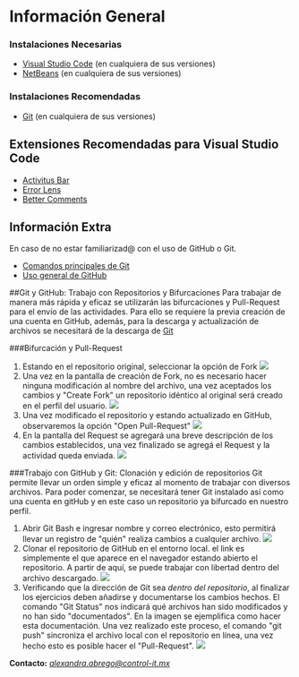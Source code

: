 # Información General

### Instalaciones Necesarias 
- [Visual Studio Code](https://code.visualstudio.com/) (en cualquiera de sus versiones)
- [NetBeans](https://netbeans.apache.org/front/main/) (en cualquiera de sus versiones)

### Instalaciones Recomendadas
- [Git](https://git-scm.com/) (en cualquiera de sus versiones)

## Extensiones Recomendadas para Visual Studio Code

- [Activitus Bar](https://marketplace.visualstudio.com/items?itemName=Gruntfuggly.activitusbar)
- [Error Lens](https://marketplace.visualstudio.com/items?itemName=usernamehw.errorlens)
- [Better Comments](https://marketplace.visualstudio.com/items?itemName=aaron-bond.better-comments)


## Información Extra
En caso de no estar familiarizad@ con el uso de GitHub o Git.
- [Comandos principales de Git](https://www.hostinger.mx/tutoriales/comandos-de-git)
- [Uso general de GitHub](https://docs.github.com/es/get-started)

##Git y GitHub: Trabajo con Repositorios y Bifurcaciones
Para trabajar de manera más rápida y eficaz se utilizarán las bifurcaciones y Pull-Request para el envío de las actividades. Para ello se requiere la previa creación de una cuenta en GitHub, además, para la descarga y actualización de archivos se necesitará de la descarga de [Git](https://git-scm.com/)

###Bifurcación y Pull-Request
1. Estando en el repositorio original, seleccionar la opción de Fork
![](https://i.pinimg.com/originals/f0/10/47/f010473fbe34933391e786a12186e391.jpg)
2. Una vez en la pantalla de creación de Fork, no es necesario hacer ninguna modificación al nombre del archivo, una vez aceptados los cambios y "Create Fork" un repositorio idéntico al original será creado en el perfil del usuario.
![](https://i.pinimg.com/originals/c2/bd/14/c2bd14dbab6e79360cda57c1125181ea.jpg)
3. Una vez modificado el repositorio y estando actualizado en GitHub, observaremos la opción "Open Pull-Request"
![](https://i.pinimg.com/originals/13/4a/5f/134a5f2ae26348585f23b720eacd9190.jpg)
4. En la pantalla del Request se agregará una breve descripción de los cambios establecidos, una vez finalizado se agregá el Request y la actividad queda enviada. 
![](https://i.pinimg.com/originals/e4/11/62/e4116260ec8b018ef13fd5a13680dd53.jpg)

###Trabajo con GitHub y Git: Clonación y edición de repositorios
Git permite llevar un orden simple y eficaz al momento de trabajar con diversos archivos. Para poder comenzar, se necesitará tener Git instalado así como una cuenta en gitHub y en este caso un repositorio ya bifurcado en nuestro perfil.

1. Abrir Git Bash e ingresar nombre y correo electrónico, esto permitirá llevar un registro de "quién" realiza cambios a cualquier archivo.
![](https://i.pinimg.com/originals/47/0d/f4/470df4669aa7414e0d66befed990e10c.jpg)
2. Clonar el repositorio de GitHub en el entorno local. el link es simplemente el que aparece en el navegador estando abierto el repositorio. A partir de aquí, se puede trabajar con libertad dentro del archivo descargado. 
![](https://i.pinimg.com/originals/d7/bf/e3/d7bfe368b8f962cf10da9a7dd24284b3.jpg)
3. Verificando que la dirección de Git sea *dentro del repositorio*, al finalizar los ejercicios deben añadirse y documentarse los cambios hechos. El comando "Git Status" nos indicará qué archivos han sido modificados y no han sido "documentados". En la imagen se ejemplifica como hacer esta documentación. Una vez realizado este proceso, el comando "git push" sincroniza el archivo local con el repositorio en línea, una vez hecho esto es posible hacer el "Pull-Request".
![](https://i.pinimg.com/originals/c1/a6/e4/c1a6e410e1a19c201c9b34621b98a685.jpg)


**Contacto:**
*alexandra.abrego@control-it.mx*
